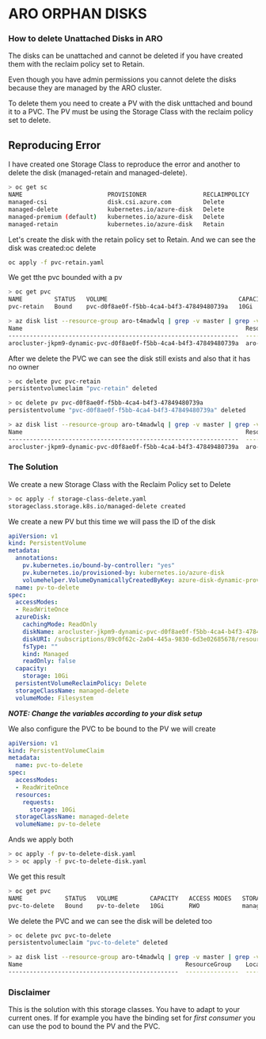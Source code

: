 # ARO ORPHAN DISKS

### How to delete Unattached Disks in ARO

The disks can be unattached and cannot be deleted if you have created them with the reclaim policy set to Retain.

Even though you have admin permissions you cannot delete the disks because they are managed by the ARO cluster.

To delete them you need to create a PV with the disk unttached and bound it to a PVC. The PV must be using the Storage Class with the reclaim policy set to delete.

## Reproducing Error

I have created one Storage Class to reproduce the error and another to delete the disk (managed-retain and managed-delete).

```sh
> oc get sc
NAME                        PROVISIONER                RECLAIMPOLICY   VOLUMEBINDINGMODE      ALLOWVOLUMEEXPANSION   AGE
managed-csi                 disk.csi.azure.com         Delete          WaitForFirstConsumer   true                   21h
managed-delete              kubernetes.io/azure-disk   Delete          Immediate              true                   2m54s
managed-premium (default)   kubernetes.io/azure-disk   Delete          WaitForFirstConsumer   true                   21h
managed-retain              kubernetes.io/azure-disk   Retain          Immediate              true                   2m43s
```


Let's create the disk with the retain policy set to Retain. And we can see the disk was created:oc delete
```sh
oc apply -f pvc-retain.yaml
```
We get tthe pvc bounded with a pv
```sh
> oc get pvc
NAME         STATUS   VOLUME                                     CAPACITY   ACCESS MODES   STORAGECLASS     AGE
pvc-retain   Bound    pvc-d0f8ae0f-f5bb-4ca4-b4f3-47849480739a   10Gi       RWO            managed-retain   13s

> az disk list --resource-group aro-t4madwlq | grep -v master | grep -v worker
Name                                                               ResourceGroup    Location    Zones    Sku          SizeGb    ProvisioningState    OsType
-----------------------------------------------------------------  ---------------  ----------  -------  -----------  --------  -------------------  --------
arocluster-jkpm9-dynamic-pvc-d0f8ae0f-f5bb-4ca4-b4f3-47849480739a  aro-t4madwlq     westeurope  1        Premium_LRS  10        Succeeded
```

After we delete the PVC we can see the disk still exists and also that it has no owner

```sh
> oc delete pvc pvc-retain
persistentvolumeclaim "pvc-retain" deleted

> oc delete pv pvc-d0f8ae0f-f5bb-4ca4-b4f3-47849480739a
persistentvolume "pvc-d0f8ae0f-f5bb-4ca4-b4f3-47849480739a" deleted

> az disk list --resource-group aro-t4madwlq | grep -v master | grep -v worker
Name                                                               ResourceGroup    Location    Zones    Sku          SizeGb    ProvisioningState    OsType
-----------------------------------------------------------------  ---------------  ----------  -------  -----------  --------  -------------------  --------
arocluster-jkpm9-dynamic-pvc-d0f8ae0f-f5bb-4ca4-b4f3-47849480739a  aro-t4madwlq     westeurope  1        Premium_LRS  10        Succeeded

```

### The Solution

We create a new Storage Class with the Reclaim Policy set to Delete

```sh
> oc apply -f storage-class-delete.yaml
storageclass.storage.k8s.io/managed-delete created
```

We create a new PV but this time we will pass the ID of the disk 

```yaml
apiVersion: v1
kind: PersistentVolume
metadata:
  annotations:
    pv.kubernetes.io/bound-by-controller: "yes"
    pv.kubernetes.io/provisioned-by: kubernetes.io/azure-disk
    volumehelper.VolumeDynamicallyCreatedByKey: azure-disk-dynamic-provisioner
  name: pv-to-delete
spec:
  accessModes:
  - ReadWriteOnce
  azureDisk:
    cachingMode: ReadOnly
    diskName: arocluster-jkpm9-dynamic-pvc-d0f8ae0f-f5bb-4ca4-b4f3-47849480739a
    diskURI: /subscriptions/89c0f62c-2a04-445a-9830-6d3e02685678/resourceGroups/aro-t4madwlq/providers/Microsoft.Compute/disks/arocluster-jkpm9-dynamic-pvc-d0f8ae0f-f5bb-4ca4-b4f3-47849480739a
    fsType: ""
    kind: Managed
    readOnly: false
  capacity:
    storage: 10Gi
  persistentVolumeReclaimPolicy: Delete
  storageClassName: managed-delete
  volumeMode: Filesystem
```

**_NOTE: Change the variables according to your disk setup_**

We also configure the PVC to be bound to the PV we will create

```yaml
apiVersion: v1
kind: PersistentVolumeClaim
metadata:
  name: pvc-to-delete
spec:
  accessModes:
  - ReadWriteOnce
  resources:
    requests:
      storage: 10Gi
  storageClassName: managed-delete
  volumeName: pv-to-delete
```

Ands we apply both

```sh
> oc apply -f pv-to-delete-disk.yaml
> > oc apply -f pvc-to-delete-disk.yaml
```

We get this result
```sh
> oc get pvc
NAME            STATUS   VOLUME         CAPACITY   ACCESS MODES   STORAGECLASS     AGE
pvc-to-delete   Bound    pv-to-delete   10Gi       RWO            managed-delete   70s
```

We delete the PVC and we can see the disk will be deleted too

```sh
> oc delete pvc pvc-to-delete
persistentvolumeclaim "pvc-to-delete" deleted
```

```sh
> az disk list --resource-group aro-t4madwlq | grep -v master | grep -v worker
Name                                              ResourceGroup    Location    Zones    Sku          OsType    SizeGb    ProvisioningState
------------------------------------------------  ---------------  ----------  -------  -----------  --------  --------  -------------------
```

### Disclaimer

This is the solution with this storage classes. You have to adapt to your current ones. If for example you have the binding set for *first consumer* you can use the pod to bound the PV and the PVC.
